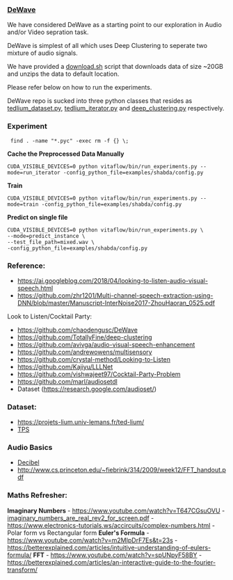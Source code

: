 
### [DeWave](https://github.com/chaodengusc/DeWave)

We have considered DeWave as a starting point to our exploration in Audio and/or Video sepration task.

DeWave is simplest of all which uses Deep Clustering to seperate two mixture of audio signals.

We have provided a [download.sh](download.sh) script that downloads data of size ~20GB and unzips the data to default location.

Please refer below on how to run the experiments.

DeWave repo is sucked into three python classes that resides as [tedlium_dataset.py](deprecated/tedlium_dataset.py), 
[tedlium_iterator.py](deprecated/tedlium_iterator_basic.py) and [deep_clustering.py](deep_clustering.py) respectively.


### Experiment

```
 find . -name "*.pyc" -exec rm -f {} \;
```
**Cache the Preprocessed Data Manually**
```
CUDA_VISIBLE_DEVICES=0 python vitaflow/bin/run_experiments.py --mode=run_iterator -config_python_file=examples/shabda/config.py
```
**Train**
```
CUDA_VISIBLE_DEVICES=0 python vitaflow/bin/run_experiments.py --mode=train -config_python_file=examples/shabda/config.py
```
**Predict on single file**
```
CUDA_VISIBLE_DEVICES=0 python vitaflow/bin/run_experiments.py \
--mode=predict_instance \
--test_file_path=mixed.wav \
-config_python_file=examples/shabda/config.py
```


### Reference: 

* https://ai.googleblog.com/2018/04/looking-to-listen-audio-visual-speech.html
* https://github.com/zhr1201/Multi-channel-speech-extraction-using-DNN/blob/master/Manuscript-InterNoise2017-ZhouHaoran_0525.pdf

Look to Listen/Cocktail Party:
* https://github.com/chaodengusc/DeWave
* https://github.com/TotallyFine/deep-clustering
* https://github.com/avivga/audio-visual-speech-enhancement
* https://github.com/andrewowens/multisensory
* https://github.com/crystal-method/Looking-to-Listen
* https://github.com/Kajiyu/LLLNet
* https://github.com/vishwajeet97/Cocktail-Party-Problem
* https://github.com/marl/audiosetdl 
* Dataset (https://research.google.com/audioset/)



### Dataset:
* https://projets-lium.univ-lemans.fr/ted-lium/
* [TPS](http://www-mmsp.ece.mcgill.ca/Documents/Data/)

### Audio Basics
- [Decibel](https://www.rapidtables.com/electric/decibel.html)
- http://www.cs.princeton.edu/~fiebrink/314/2009/week12/FFT_handout.pdf

### Maths Refresher:

**Imaginary Numbers**
    - https://www.youtube.com/watch?v=T647CGsuOVU 
    - [imaginary_numbers_are_real_rev2_for_screen.pdf](https://static1.squarespace.com/static/54b90461e4b0ad6fb5e05581/t/5a6e7bd341920260ccd693cf/1517190204747/imaginary_numbers_are_real_rev2_for_screen.pdf)
    - https://www.electronics-tutorials.ws/accircuits/complex-numbers.html
    - Polar form vs Rectangular form
**Euler's Formula**
    - https://www.youtube.com/watch?v=m2MIpDrF7Es&t=23s
    - https://betterexplained.com/articles/intuitive-understanding-of-eulers-formula/
**FFT**
    - https://www.youtube.com/watch?v=spUNpyF58BY
    - https://betterexplained.com/articles/an-interactive-guide-to-the-fourier-transform/

